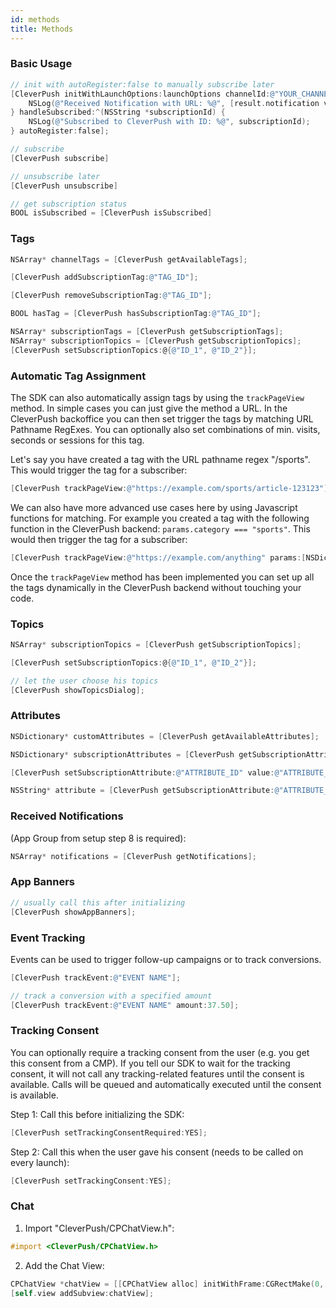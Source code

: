 ```yaml
---
id: methods
title: Methods
---
```


### Basic Usage

```objective-c
// init with autoRegister:false to manually subscribe later
[CleverPush initWithLaunchOptions:launchOptions channelId:@"YOUR_CHANNEL_ID_HERE" handleNotificationOpened:^(CPNotificationOpenedResult *result) {
    NSLog(@"Received Notification with URL: %@", [result.notification valueForKey:@"url"]);
} handleSubscribed:^(NSString *subscriptionId) {
    NSLog(@"Subscribed to CleverPush with ID: %@", subscriptionId);
} autoRegister:false];

// subscribe
[CleverPush subscribe]

// unsubscribe later
[CleverPush unsubscribe]

// get subscription status
BOOL isSubscribed = [CleverPush isSubscribed]
```


### Tags

```objective-c
NSArray* channelTags = [CleverPush getAvailableTags];

[CleverPush addSubscriptionTag:@"TAG_ID"];

[CleverPush removeSubscriptionTag:@"TAG_ID"];

BOOL hasTag = [CleverPush hasSubscriptionTag:@"TAG_ID"];

NSArray* subscriptionTags = [CleverPush getSubscriptionTags];
NSArray* subscriptionTopics = [CleverPush getSubscriptionTopics];
[CleverPush setSubscriptionTopics:@{@"ID_1", @"ID_2"}];
```


### Automatic Tag Assignment

The SDK can also automatically assign tags by using the `trackPageView` method. In simple cases you can just give the method a URL. In the CleverPush backoffice you can then set trigger the tags by matching URL Pathname RegExes. You can optionally also set combinations of min. visits, seconds or sessions for this tag.

Let's say you have created a tag with the URL pathname regex "/sports". This would trigger the tag for a subscriber:

```objective-c
[CleverPush trackPageView:@"https://example.com/sports/article-123123"]
```

We can also have more advanced use cases here by using Javascript functions for matching. For example you created a tag with the following function in the CleverPush backend: `params.category === "sports"`. This would then trigger the tag for a subscriber:

```objective-c
[CleverPush trackPageView:@"https://example.com/anything" params:[NSDictionary dictionaryWithObjectsAndKeys: @"sports", @"category", nil]]
```

Once the `trackPageView` method has been implemented you can set up all the tags dynamically in the CleverPush backend without touching your code.


### Topics

```objective-c
NSArray* subscriptionTopics = [CleverPush getSubscriptionTopics];

[CleverPush setSubscriptionTopics:@{@"ID_1", @"ID_2"}];

// let the user choose his topics
[CleverPush showTopicsDialog];
```


### Attributes

```objective-c
NSDictionary* customAttributes = [CleverPush getAvailableAttributes];

NSDictionary* subscriptionAttributes = [CleverPush getSubscriptionAttributes];

[CleverPush setSubscriptionAttribute:@"ATTRIBUTE_ID" value:@"ATTRIBUTE_VALUE"];

NSString* attribute = [CleverPush getSubscriptionAttribute:@"ATTRIBUTE_ID"];
```


### Received Notifications
(App Group from setup step 8 is required):
```objective-c
NSArray* notifications = [CleverPush getNotifications];
```


### App Banners

```objective-c
// usually call this after initializing
[CleverPush showAppBanners];
```


### Event Tracking

Events can be used to trigger follow-up campaigns or to track conversions.

```objective-c
[CleverPush trackEvent:@"EVENT NAME"];

// track a conversion with a specified amount
[CleverPush trackEvent:@"EVENT NAME" amount:37.50];
```


### Tracking Consent

You can optionally require a tracking consent from the user (e.g. you get this consent from a CMP). If you tell our SDK to wait for the tracking consent, it will not call any tracking-related features until the consent is available. Calls will be queued and automatically executed until the consent is available.

Step 1: Call this before initializing the SDK:

```objective-c
[CleverPush setTrackingConsentRequired:YES];
```

Step 2: Call this when the user gave his consent (needs to be called on every launch):

```objective-c
[CleverPush setTrackingConsent:YES];
```


### Chat

1. Import "CleverPush/CPChatView.h":

```objective-c
#import <CleverPush/CPChatView.h>
```

2. Add the Chat View:

```objective-c
CPChatView *chatView = [[CPChatView alloc] initWithFrame:CGRectMake(0, 0, self.view.frame.size.width, self.view.frame.size.height)];
[self.view addSubview:chatView];
```
